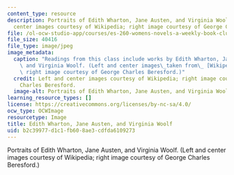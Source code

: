 ```yaml
---
content_type: resource
description: Portraits of Edith Wharton, Jane Austen, and Virginia Woolf. (Left and
  center images courtesy of Wikipedia; right image courtesy of George Charles Beresford.)
file: /ol-ocw-studio-app/courses/es-260-womens-novels-a-weekly-book-club-spring-2006/b2c39977d1c1fb608ae3cdfda6109273_es-260s06.jpg
file_size: 40416
file_type: image/jpeg
image_metadata:
  caption: "Readings from this class include works by Edith Wharton, Jane Austen,\
    \ and Virginia Woolf. (Left and center images\_taken from\_ [Wikipedia](http://www.wikipedia.org/);\
    \ right image courtesy of George Charles Beresford.)"
  credit: Left and center images courtesy of Wikipedia; right image courtesy of George
    Charles Beresford.
  image-alt: Portraits of Edith Wharton, Jane Austen, and Virginia Woolf.
learning_resource_types: []
license: https://creativecommons.org/licenses/by-nc-sa/4.0/
ocw_type: OCWImage
resourcetype: Image
title: Edith Wharton, Jane Austen, and Virginia Woolf
uid: b2c39977-d1c1-fb60-8ae3-cdfda6109273
---
```

Portraits of Edith Wharton, Jane Austen, and Virginia Woolf. (Left and center images courtesy of Wikipedia; right image courtesy of George Charles Beresford.)
